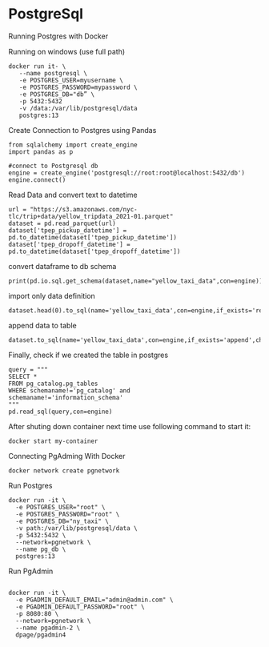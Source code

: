 # PostgreSql


Running Postgres with Docker

Running on windows (use full path)

```
docker run it- \
   --name postgresql \
   -e POSTGRES_USER=myusername \
   -e POSTGRES_PASSWORD=mypassword \
   -e POSTGRES_DB="db” \
   -p 5432:5432
   -v /data:/var/lib/postgresql/data
   postgres:13

```
Create Connection to Postgres using Pandas

```
from sqlalchemy import create_engine
import pandas as p

#connect to Postgresql db
engine = create_engine('postgresql://root:root@localhost:5432/db')
engine.connect()
```
Read Data and convert text to datetime
```
url = "https://s3.amazonaws.com/nyc-tlc/trip+data/yellow_tripdata_2021-01.parquet"
dataset = pd.read_parquet(url)
dataset['tpep_pickup_datetime'] = pd.to_datetime(dataset['tpep_pickup_datetime'])
dataset['tpep_dropoff_datetime'] = pd.to_datetime(dataset['tpep_dropoff_datetime'])
```

convert dataframe to db schema
```
print(pd.io.sql.get_schema(dataset,name="yellow_taxi_data",con=engine))
```
import only data definition
```
dataset.head(0).to_sql(name='yellow_taxi_data',con=engine,if_exists='replace')
```

append data to table
```
dataset.to_sql(name='yellow_taxi_data',con=engine,if_exists='append',chunksize=100000)
```

Finally, check if we created the table in postgres
```
query = """
SELECT * 
FROM pg_catalog.pg_tables
WHERE schemaname!='pg_catalog' and
schemaname!='information_schema'
"""
pd.read_sql(query,con=engine)
```

After shuting down container next time use following command to start it:

```
docker start my-container
```

Connecting PgAdming With Docker 

```
docker network create pgnetwork

```

Run Postgres

```
docker run -it \
  -e POSTGRES_USER="root" \
  -e POSTGRES_PASSWORD="root" \
  -e POSTGRES_DB="ny_taxi" \
  -v path:/var/lib/postgresql/data \
  -p 5432:5432 \
  --network=pgnetwork \
  --name pg_db \
  postgres:13
```

Run PgAdmin

```

docker run -it \
  -e PGADMIN_DEFAULT_EMAIL="admin@admin.com" \
  -e PGADMIN_DEFAULT_PASSWORD="root" \
  -p 8080:80 \
  --network=pgnetwork \
  --name pgadmin-2 \
  dpage/pgadmin4
  
  ```
